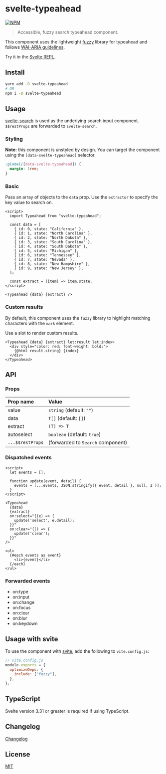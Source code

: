 # svelte-typeahead

[![NPM][npm]][npm-url]

> Accessible, fuzzy search typeahead component.

This component uses the lightweight [fuzzy](https://github.com/mattyork/fuzzy) library for typeahead and follows [WAI-ARIA guidelines](https://www.w3.org/TR/wai-aria-practices/examples/combobox/aria1.1pattern/listbox-combo.html).

Try it in the [Svelte REPL](https://svelte.dev/repl/a1b828d80de24f7e995b2365782c8d04?version=3.24.1).

<!-- TOC -->

## Install

```bash
yarn add -D svelte-typeahead
# OR
npm i -D svelte-typeahead
```

## Usage

[svelte-search](https://github.com/metonym/svelte-search) is used as the underlying search input component. `$$restProps` are forwarded to `svelte-search`.

### Styling

**Note:** this component is unstyled by design. You can target the component using the `[data-svelte-typeahead]` selector.

```css
:global([data-svelte-typeahead]) {
  margin: 1rem;
}
```

### Basic

Pass an array of objects to the `data` prop. Use the `extractor` to specify the key value to search on.

<!-- prettier-ignore-start -->
```svelte
<script>
  import Typeahead from "svelte-typeahead";

  const data = [
    { id: 0, state: "California" },
    { id: 1, state: "North Carolina" },
    { id: 2, state: "North Dakota" },
    { id: 3, state: "South Carolina" },
    { id: 4, state: "South Dakota" },
    { id: 5, state: "Michigan" },
    { id: 6, state: "Tennessee" },
    { id: 7, state: "Nevada" },
    { id: 8, state: "New Hampshire" },
    { id: 9, state: "New Jersey" },
  ];

  const extract = (item) => item.state;
</script>

<Typeahead {data} {extract} />

```
<!-- prettier-ignore-end -->

### Custom results

By default, this component uses the `fuzzy` library to highlight matching characters with the `mark` element.

Use a slot to render custom results.

<!-- prettier-ignore-start -->
```svelte
<Typeahead {data} {extract} let:result let:index>
  <div style="color: red; font-weight: bold;">
    {@html result.string} {index}
  </div>
</Typeahead>

```
<!-- prettier-ignore-end -->

## API

### Props

| Prop name        | Value                             |
| :--------------- | :-------------------------------- |
| value            | `string` (default: `""`)          |
| data             | `T[]` (default: `[]`)             |
| extract          | `(T) => T`                        |
| autoselect       | `boolean` (default: `true`)       |
| `...$$restProps` | (forwarded to `Search` component) |

### Dispatched events

<!-- prettier-ignore-start -->
```svelte
<script>
  let events = [];

  function update(event, detail) {
    events = [...events, JSON.stringify({ event, detail }, null, 2 )];
  }
</script>

<Typeahead
  {data}
  {extract}
  on:select="{(e) => {
    update('select', e.detail);
  }}"
  on:clear="{() => {
    update('clear');
  }}"
/>

<ul>
  {#each events as event}
    <li>{event}</li>
  {/each}
</ul>
```
<!-- prettier-ignore-end -->

### Forwarded events

- on:type
- on:input
- on:change
- on:focus
- on:clear
- on:blur
- on:keydown

## Usage with svite

To use the component with [svite](https://github.com/dominikg/svite), add the following to `vite.config.js`:

```js
// vite.config.js
module.exports = {
  optimizeDeps: {
    include: ["fuzzy"],
  },
};
```

## TypeScript

Svelte version 3.31 or greater is required if using TypeScript.

## Changelog

[Changelog](CHANGELOG.md)

## License

[MIT](LICENSE)

[npm]: https://img.shields.io/npm/v/svelte-typeahead.svg?color=%23ff3e00&style=for-the-badge
[npm-url]: https://npmjs.com/package/svelte-typeahead

